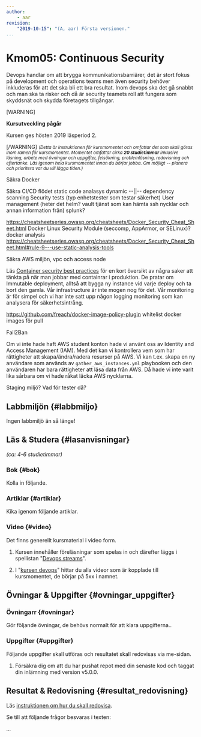 ```yaml
---
author:
    - aar
revision:
    "2019-10-15": "(A, aar) Första versionen."
...
```

Kmom05: Continuous Security
==================================

Devops handlar om att brygga kommunikationsbarriärer, det är stort fokus på development och operations teams men även security behöver inkluderas för att det ska bli ett bra resultat. Inom devops ska det gå snabbt och man ska ta risker och då är security teamets roll att fungera som skyddsnät och skydda företagets tillgångar.



<!-- more -->

[WARNING]	

 **Kursutveckling pågår**	

 Kursen ges hösten 2019 läsperiod 2.

[/WARNING]
<small><i>(Detta är instruktionen för kursmomentet och omfattar det som skall göras inom ramen för kursmomentet. Momentet omfattar cirka **20 studietimmar** inklusive läsning, arbete med övningar och uppgifter, felsökning, problemlösning, redovisning och eftertanke. Läs igenom hela kursmomentet innan du börjar jobba. Om möjligt -- planera och prioritera var du vill lägga tiden.)</i></small>



Säkra Docker

Säkra CI/CD flödet
static code analasys
dynamic --||--
dependency scanning
Security tests (typ enhetstester som testar säkerhet)
User management (heter det helm? vault tjänst som kan hämta ssh nycklar och annan information från)
splunk?


https://cheatsheetseries.owasp.org/cheatsheets/Docker_Security_Cheat_Sheet.html
Docker Linux Security Module (seccomp, AppArmor, or SELinux)?
docker analysis https://cheatsheetseries.owasp.org/cheatsheets/Docker_Security_Cheat_Sheet.html#rule-9---use-static-analysis-tools

Säkra AWS miljön, vpc och access node

Läs [Container security best practices](https://logz.io/blog/container-security-best-practices/) för en kort översikt av några saker att tänkta på när man jobbar med containrar i produktion. De pratar om Immutable deployment, alltså att bygga ny instance vid varje deploy och ta bort den gamla. Vår infrastructure är inte mogen nog för det. Vår monitoring är för simpel och vi har inte satt upp någon logging monitoring som kan analysera för säkerhetsintrång.

https://github.com/freach/docker-image-policy-plugin whitelist docker images för pull

Fail2Ban

Om vi inte hade haft AWS student konton hade vi använt oss av Identity and Access Management (IAM). Med det kan vi kontrollera vem som har rättigheter att skapa/ändra/radera resurser på AWS. Vi kan t.ex. skapa en ny användare som används av `gather_aws_instances.yml` playbooken och den användaren har bara rättigheter att läsa data från AWS. Då hade vi inte varit lika sårbara om vi hade råkat läcka AWS nycklarna.

<!-- https://kryptera.se/t/elk-stack/ ossec 
https://www.redhat.com/en/topics/devops/what-is-devsecops
https://techbeacon.com/security/6-devsecops-best-practices-automate-early-often
https://techbeacon.com/security/10-top-open-source-tools-docker-security
https://cheatsheetseries.owasp.org/cheatsheets/Docker_Security_Cheat_Sheet.html#rule-9---use-static-analysis-tools

Text om virtualisering och olika tekniker, hur det fungerar?
-->


Staging miljö? Vad för tester då?

Labbmiljön  {#labbmiljo}
---------------------------------

Ingen labbmiljö än så länge!



Läs & Studera  {#lasanvisningar}
---------------------------------

*(ca: 4-6 studietimmar)*



### Bok {#bok}

Kolla in följande.



### Artiklar {#artiklar}

Kika igenom följande artiklar.



### Video {#video}

Det finns generellt kursmaterial i video form.


1. Kursen innehåller föreläsningar som spelas in och därefter läggs i spellistan "[Devops streams](https://www.youtube.com/playlist?list=PLKtP9l5q3ce90068cUPVMcPguKtFAqnvi)".

1. I "[kursen devops](https://www.youtube.com/playlist?list=PLKtP9l5q3ce8s67TUj2qS85C4g1pbrx78)" hittar du alla videor som är kopplade till kursmomentet, de börjar på 5xx i namnet.



Övningar & Uppgifter  {#ovningar_uppgifter}
-------------------------------------------

### Övningarr {#ovningar}

Gör följande övningar, de behövs normalt för att klara uppgifterna..



### Uppgifter {#uppgifter}

Följande uppgifter skall utföras och resultatet skall redovisas via me-sidan.


1. Försäkra dig om att du har pushat repot med din senaste kod och taggat din inlämning med version v5.0.0.



Resultat & Redovisning  {#resultat_redovisning}
-----------------------------------------------

Läs [instruktionen om hur du skall redovisa](./../redovisa).

Se till att följande frågor besvaras i texten:

...